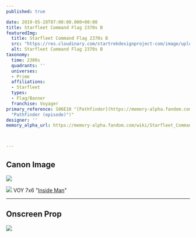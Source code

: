 ```yaml
---
published: true

date: 2019-05-28T07:00:00.000+00:00
title: Starfleet Command Flag 2370s B
featuredImg:
  title: Starfleet Command Flag 2370s B
  src: "https://res.cloudinary.com/startrekdesignproject-com/image/upload/v1565825340/StarfleetCommandFlag2370sB.png"
  alt: Starfleet Command Flag 2370s B
taxonomy:
  time: 2300s
  quadrants: ''
  universes:
  - Prime
  affiliations:
  - Starfleet
  types:
  - Flag/Banner
  franchise: Voyager
primary_reference: S06E10 "[Pathfinder](https://memory-alpha.fandom.com/wiki/Pathfinder
  "Pathfinder (episode)")"
designer: ''
memory_alpha_url: https://memory-alpha.fandom.com/wiki/Starfleet_Command



---
```

## Canon Image

![](https://res.cloudinary.com/startrekdesignproject-com/image/upload/v1559078209/StarfleetCommandFlag2370s_AB_-Voyager-InsideMan.jpg)


![](https://res.cloudinary.com/startrekdesignproject-com/image/upload/v1565825666/VOY-7x6-StarfleetCommandFlagBC-1.jpg) VOY 7x6 "[Inside Man](https://memory-alpha.fandom.com/wiki/Inside_Man "Inside Man (episode)")" 

___
## Onscreen Prop

![](https://res.cloudinary.com/startrekdesignproject-com/image/upload/v1565825746/StarfleetCommandFlagB_Prop.jpg)
